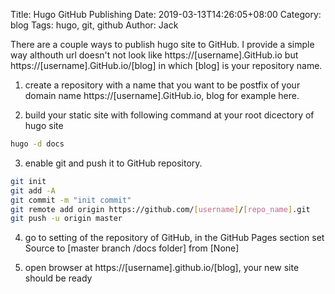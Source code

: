Title: Hugo GitHub Publishing
Date: 2019-03-13T14:26:05+08:00
Category: blog
Tags: hugo, git, github
Author: Jack

There are a couple ways to publish hugo site to GitHub. I provide a simple way althouth url doesn't not look like https://[username].GitHub.io but https://[username].GitHub.io/[blog] in which [blog] is your repository name.

1. create a repository with a name that you want to be postfix of your domain name https://[username].GitHub.io, blog for example here.

2. build your static site with following command at your root dicectory of hugo site
```bash
hugo -d docs
```

3. enable git and push it to GitHub repository.
```bash
git init
git add -A
git commit -m "init commit"
git remote add origin https://github.com/[username]/[repo_name].git
git push -u origin master
```

4. go to setting of the repository of GitHub, in the GitHub Pages section set Source to [master branch /docs folder] from [None]

5. open browser at https://[username].github.io/[blog], your new site should be ready